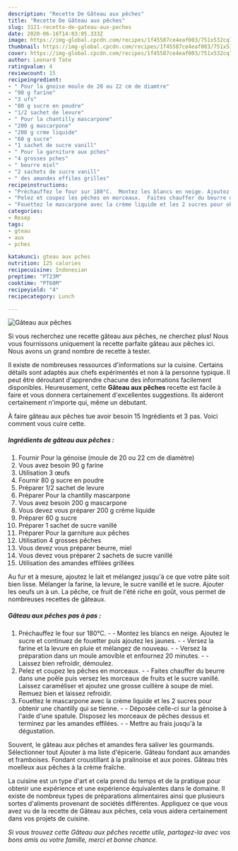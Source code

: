 ```yaml
---
description: "Recette De Gâteau aux pêches"
title: "Recette De Gâteau aux pêches"
slug: 3121-recette-de-gateau-aux-peches
date: 2020-06-16T14:03:05.333Z
image: https://img-global.cpcdn.com/recipes/1f45587ce4eaf003/751x532cq70/gateau-aux-peches-photo-principale-de-la-recette.jpg
thumbnail: https://img-global.cpcdn.com/recipes/1f45587ce4eaf003/751x532cq70/gateau-aux-peches-photo-principale-de-la-recette.jpg
cover: https://img-global.cpcdn.com/recipes/1f45587ce4eaf003/751x532cq70/gateau-aux-peches-photo-principale-de-la-recette.jpg
author: Leonard Tate
ratingvalue: 4
reviewcount: 15
recipeingredient:
- " Pour la gnoise moule de 20 ou 22 cm de diamtre"
- "90 g farine"
- "3 ufs"
- "80 g sucre en poudre"
- "1/2 sachet de levure"
- " Pour la chantilly mascarpone"
- "200 g mascarpone"
- "200 g crme liquide"
- "60 g sucre"
- "1 sachet de sucre vanill"
- " Pour la garniture aux pches"
- "4 grosses pches"
- " beurre miel"
- "2 sachets de sucre vanill"
- " des amandes effiles grilles"
recipeinstructions:
- "Préchauffez le four sur 180°C.  Montez les blancs en neige. Ajoutez le sucre et continuez de fouetter puis ajoutez les jaunes.  Versez la farine et la levure en pluie et mélangez de nouveau.  Versez la préparation dans un moule amovible et enfournez 20 minutes.  Laissez bien refroidir, démoulez."
- "Pelez et coupez les pêches en morceaux.  Faites chauffer du beurre dans une poêle puis versez les morceaux de fruits et le sucre vanillé. Laissez caraméliser et ajoutez une grosse cuillère à soupe de miel. Remuez bien et laissez refroidir."
- "Fouettez le mascarpone avec la crème liquide et les 2 sucres pour obtenir une chantilly qui se tienne.  Déposée celle-ci sur la génoise à l&#39;aide d&#39;une spatule. Disposez les morceaux de pêches dessus et terminez par les amandes effilées.  Mettre au frais jusqu&#39;à la dégustation."
categories:
- Resep
tags:
- gteau
- aux
- pches

katakunci: gteau aux pches 
nutrition: 125 calories
recipecuisine: Indonesian
preptime: "PT23M"
cooktime: "PT60M"
recipeyield: "4"
recipecategory: Lunch

---
```



![Gâteau aux pêches](https://img-global.cpcdn.com/recipes/1f45587ce4eaf003/751x532cq70/gateau-aux-peches-photo-principale-de-la-recette.jpg)

Si vous recherchez une recette gâteau aux pêches, ne cherchez plus! Nous vous fournissons uniquement la recette parfaite gâteau aux pêches ici. Nous avons un grand nombre de recette à tester.

Il existe de nombreuses ressources d'informations sur la cuisine. Certains détails sont adaptés aux chefs expérimentés et non à la personne typique. Il peut être déroutant d'apprendre chacune des informations facilement disponibles. Heureusement, cette <strong> Gâteau aux pêches </strong> recette est facile à faire et vous donnera certainement d'excellentes suggestions. Ils aideront certainement n'importe qui, même un débutant.

<!--inarticleads1-->

À faire gâteau aux pêches tue avoir besoin 15 Ingrédients et 3 pas. Voici comment vous cuire cette.

##### Ingrédients de gâteau aux pêches :

1. Fournir  Pour la génoise (moule de 20 ou 22 cm de diamètre)
1. Vous avez besoin 90 g farine
1. Utilisation 3 œufs
1. Fournir 80 g sucre en poudre
1. Préparer 1/2 sachet de levure
1. Préparer  Pour la chantilly mascarpone
1. Vous avez besoin 200 g mascarpone
1. Vous devez vous préparer 200 g crème liquide
1. Préparer 60 g sucre
1. Préparer 1 sachet de sucre vanillé
1. Préparer  Pour la garniture aux pêches
1. Utilisation 4 grosses pêches
1. Vous devez vous préparer  beurre, miel
1. Vous devez vous préparer 2 sachets de sucre vanillé
1. Utilisation  des amandes effilées grillées


Au fur et à mesure, ajoutez le lait et mélangez jusqu&#39;à ce que votre pâte soit bien lisse. Mélanger la farine, la levure, le sucre vanillé et le sucre. Ajouter les oeufs un à un. La pêche, ce fruit de l&#39;été riche en goût, vous permet de nombreuses recettes de gâteaux. 

<!--inarticleads2-->

##### Gâteau aux pêches pas à pas :

1. Préchauffez le four sur 180°C. -  - Montez les blancs en neige. Ajoutez le sucre et continuez de fouetter puis ajoutez les jaunes. -  - Versez la farine et la levure en pluie et mélangez de nouveau. -  - Versez la préparation dans un moule amovible et enfournez 20 minutes. -  - Laissez bien refroidir, démoulez.
1. Pelez et coupez les pêches en morceaux. -  - Faites chauffer du beurre dans une poêle puis versez les morceaux de fruits et le sucre vanillé. Laissez caraméliser et ajoutez une grosse cuillère à soupe de miel. Remuez bien et laissez refroidir.
1. Fouettez le mascarpone avec la crème liquide et les 2 sucres pour obtenir une chantilly qui se tienne. -  - Déposée celle-ci sur la génoise à l&#39;aide d&#39;une spatule. Disposez les morceaux de pêches dessus et terminez par les amandes effilées. -  - Mettre au frais jusqu&#39;à la dégustation.


Souvent, le gâteau aux pêches et amandes fera saliver les gourmands. Sélectionner tout Ajouter à ma liste d&#39;épicerie. Gâteau fondant aux amandes et framboises. Fondant croustillant à la pralinoise et aux poires. Gâteau très moelleux aux pêches à la crème fraîche. 

<!--inarticleads1-->

<p>
La cuisine est un type d'art et cela prend du temps et de la pratique pour obtenir une expérience et une expérience équivalentes dans le domaine. Il existe de nombreux types de préparations alimentaires ainsi que plusieurs sortes d'aliments provenant de sociétés différentes. Appliquez ce que vous avez vu de la recette de Gâteau aux pêches, cela vous aidera certainement dans vos projets de cuisine.
</p>

<p>
<i>Si vous trouvez cette Gâteau aux pêches recette utile, partagez-la avec vos bons amis ou votre famille, merci et bonne chance.</i>
</p>
